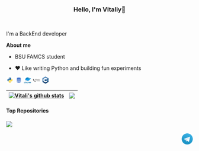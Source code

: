 <h3 align="center">Hello, I'm Vitaliy👋</h3>

<br />

I'm a  BackEnd developer

**About me**

- BSU FAMCS student

- ❤️ Like writing Python and building fun experiments 


<code><img height="20" alt="python" src="https://raw.githubusercontent.com/github/explore/80688e429a7d4ef2fca1e82350fe8e3517d3494d/topics/python/python.png"></code>
<code><img height="20" alt="sql" src="https://raw.githubusercontent.com/github/explore/80688e429a7d4ef2fca1e82350fe8e3517d3494d/topics/sql/sql.png"></code>
<code><img height="20" alt="docker" src="https://raw.githubusercontent.com/github/explore/80688e429a7d4ef2fca1e82350fe8e3517d3494d/topics/docker/docker.png"></code>
<code><img height="20" alt="flask" src="https://raw.githubusercontent.com/github/explore/80688e429a7d4ef2fca1e82350fe8e3517d3494d/topics/flask/flask.png"></code>
<code><img height="20" alt="c++" src="https://raw.githubusercontent.com/github/explore/80688e429a7d4ef2fca1e82350fe8e3517d3494d/topics/cpp/cpp.png"></code>    


| <a href="https://github.com/To-n-y/github-readme-stats"><img align="center" src="https://github-readme-stats.vercel.app/api?username=To-n-y&show_icons=true&include_all_commits=true&theme=buefy&hide_border=true" alt="Vitali's github stats" /></a> | <a href="https://github.com/To-n-y/github-readme-stats"><img align="center" src="https://github-readme-stats.vercel.app/api/top-langs/?username=To-n-y&layout=compact&theme=buefy&hide_border=true" /></a> |
| ------------- | ------------- |

#### Top Repositories


<a href="https://github.com/To-n-y/todo-api">
  <img align="center" src="https://github-readme-stats.vercel.app/api/pin/?username=To-n-y&repo=todo-api&theme=buefy" />
</a>

<br />
<br />

<a href="https://t.me/T_No_y">
  <img align="right" alt="Vitaliy | Telegram" width="30px" src="https://raw.githubusercontent.com/github/explore/80688e429a7d4ef2fca1e82350fe8e3517d3494d/topics/telegram/telegram.png" />
</a>
